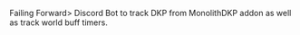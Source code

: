 Failing Forward> Discord Bot to track DKP from MonolithDKP addon as well as track world buff timers.
